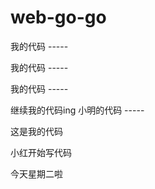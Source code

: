 # web-go-go

我的代码 -----



我的代码 -----



我的代码 -----


继续我的代码ing
小明的代码 -----

这是我的代码

小红开始写代码


今天星期二啦
